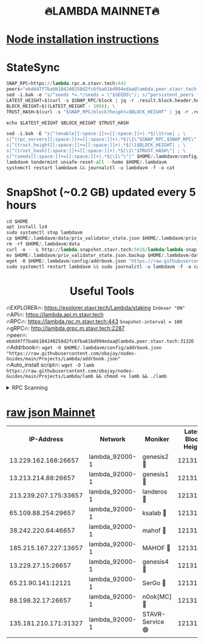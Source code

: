<h1 align="center"> 🔥LAMBDA MAINNET🔥</h1>


[Node installation instructions](https://github.com/obajay/nodes-Guides/tree/main/Projects/Lambda)
=


# StateSync
```python
SNAP_RPC=https://lambda.rpc.m.stavr.tech:443
peers="ebdd47f7babb184240258d2fc6fba61bd994edaa@lambda.peer.stavr.tech:31326" 
sed -i.bak -e "s/^seeds *=.*/seeds = \"$SEEDS\"/; s/^persistent_peers *=.*/persistent_peers = \"$PEERS\"/" $HOME/.lambdavm/config/config.toml
LATEST_HEIGHT=$(curl -s $SNAP_RPC/block | jq -r .result.block.header.height); \
BLOCK_HEIGHT=$((LATEST_HEIGHT - 100)); \
TRUST_HASH=$(curl -s "$SNAP_RPC/block?height=$BLOCK_HEIGHT" | jq -r .result.block_id.hash)

echo $LATEST_HEIGHT $BLOCK_HEIGHT $TRUST_HASH

sed -i.bak -E "s|^(enable[[:space:]]+=[[:space:]]+).*$|\1true| ; \
s|^(rpc_servers[[:space:]]+=[[:space:]]+).*$|\1\"$SNAP_RPC,$SNAP_RPC\"| ; \
s|^(trust_height[[:space:]]+=[[:space:]]+).*$|\1$BLOCK_HEIGHT| ; \
s|^(trust_hash[[:space:]]+=[[:space:]]+).*$|\1\"$TRUST_HASH\"| ; \
s|^(seeds[[:space:]]+=[[:space:]]+).*$|\1\"\"|" $HOME/.lambdavm/config/config.toml
lambdavm tendermint unsafe-reset-all --home $HOME/.lambdavm
systemctl restart lambdavm && journalctl -u lambdavm -f -o cat

```
# SnapShot (~0.2 GB) updated every 5 hours
```python
cd $HOME
apt install lz4
sudo systemctl stop lambdavm
cp $HOME/.lambdavm/data/priv_validator_state.json $HOME/.lambdavm/priv_validator_state.json.backup
rm -rf $HOME/.lambdavm/data
curl -o - -L http://lambda.snapshot.stavr.tech:5016/lambda/lambda-snap.tar.lz4 | lz4 -c -d - | tar -x -C $HOME/.lambdavm --strip-components 2
mv $HOME/.lambdavm/priv_validator_state.json.backup $HOME/.lambdavm/data/priv_validator_state.json
wget -O $HOME/.lambdavm/config/addrbook.json "https://raw.githubusercontent.com/obajay/nodes-Guides/main/Projects/Lambda/addrbook.json"
sudo systemctl restart lambdavm && sudo journalctl -u lambdavm -f -o cat
```
 <h1 align="center"> Useful Tools</h1>

🔥EXPLORER🔥:      https://explorer.stavr.tech/Lambda/staking	        `Indexer "ON"` \
🔥API🔥: 			 		 https://lambda.api.m.stavr.tech \
🔥RPC🔥:           https://lambda.rpc.m.stavr.tech:443	              `Snapshot-interval = 100` \
🔥gRPC🔥:          http://lambda.grpc.m.stavr.tech:2287 \
🔥peer🔥:					 `ebdd47f7babb184240258d2fc6fba61bd994edaa@lambda.peer.stavr.tech:31326` \
🔥Addrbook🔥:    ```wget -O $HOME/.lambdavm/config/addrbook.json "https://raw.githubusercontent.com/obajay/nodes-Guides/main/Projects/Lambda/addrbook.json"``` \
🔥Auto_install script🔥: ```wget -O lamb https://raw.githubusercontent.com/obajay/nodes-Guides/main/Projects/Lambda/lamb && chmod +x lamb && ./lamb```


<details>
<summary>RPC Scanning</summary>

<h2 align="center"> We scan nodes in real time every 4 hours. And we provide the final result of RPC endpoints.
We cannot influence the operation of these nodes in any way. </h2>


```python
If Voting Power is higher than 0 --> then the Node is a validator of the network and may be subject to attack and be a potential threat to the chain.
```
```python
We marked such validators with a red symbol
```

</details>

[raw json Mainnet](https://rpc-check.lambm.stavr.tech/lambm/rpc-lambm-result.json)
=


<table><tr><th>IP-Address</th><th>Network</th><th>Moniker</th><th>Latest Block Height</th><th>Earliest Block Height</th><th>Catching Up</th><th>Tx Index</th><th>Voting Power</th><th>Scan Time</th></tr><tr><td>13.229.162.168:26657</td><td>lambda_92000-1</td><td>genesis2 🔴</td><td>12131607</td><td>1</td><td>False</td><td>on</td><td>15419054</td><td>2024-03-10T21:00:02.351891822UTC</td></tr><tr><td>13.213.214.88:26657</td><td>lambda_92000-1</td><td>genesis1 🔴</td><td>12131609</td><td>1</td><td>False</td><td>on</td><td>737835</td><td>2024-03-10T21:00:07.067736260UTC</td></tr><tr><td>213.239.207.175:33657</td><td>lambda_92000-1</td><td>landeros 🔴</td><td>12131606</td><td>8136001</td><td>False</td><td>off</td><td>1647546</td><td>2024-03-10T20:59:55.052377810UTC</td></tr><tr><td>65.109.88.254:29657</td><td>lambda_92000-1</td><td>ksalab 🔴</td><td>12131610</td><td>8715001</td><td>False</td><td>on</td><td>510465</td><td>2024-03-10T21:00:11.783016786UTC</td></tr><tr><td>38.242.220.64:46657</td><td>lambda_92000-1</td><td>mahof 🔴</td><td>12131610</td><td>10131001</td><td>False</td><td>off</td><td>770350</td><td>2024-03-10T21:00:16.476250133UTC</td></tr><tr><td>185.215.167.227:13657</td><td>lambda_92000-1</td><td>MAHOF 🔴</td><td>12131608</td><td>10134001</td><td>False</td><td>on</td><td>2051510</td><td>2024-03-10T21:00:05.874263994UTC</td></tr><tr><td>13.229.27.15:26657</td><td>lambda_92000-1</td><td>genesis4 🔴</td><td>12131608</td><td>11043001</td><td>False</td><td>on</td><td>9577262</td><td>2024-03-10T21:00:05.582792787UTC</td></tr><tr><td>65.21.90.141:12121</td><td>lambda_92000-1</td><td>SerGo 🔴</td><td>12131610</td><td>12031610</td><td>False</td><td>off</td><td>10618498</td><td>2024-03-10T21:00:16.228678600UTC</td></tr><tr><td>88.198.32.17:26657</td><td>lambda_92000-1</td><td>n0ok[MC] 🔴</td><td>12131611</td><td>12031611</td><td>False</td><td>off</td><td>1578630</td><td>2024-03-10T21:00:18.734700333UTC</td></tr><tr><td>135.181.210.171:31327</td><td>lambda_92000-1</td><td>STAVR-Service 🟢</td><td>12131610</td><td>12130001</td><td>False</td><td>on</td><td>0</td><td>2024-03-10T21:00:11.467739130UTC</td></tr></table>
